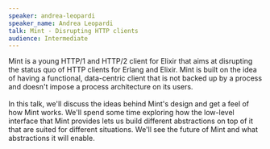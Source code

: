 ```yaml
---
speaker: andrea-leopardi
speaker_name: Andrea Leopardi
talk: Mint - Disrupting HTTP clients
audience: Intermediate
---
```

<p>Mint is a young HTTP/1 and HTTP/2 client for Elixir that aims at disrupting the status quo of HTTP clients for Erlang and Elixir. Mint is built on the idea of having a functional, data-centric client that is not backed up by a process and doesn't impose a process architecture on its users. <br /><br />In this talk, we'll discuss the ideas behind Mint's design and get a feel of how Mint works. We'll spend some time exploring how the low-level interface that Mint provides lets us build different abstractions on top of it that are suited for different situations. We'll see the future of Mint and what abstractions it will enable.</p>
